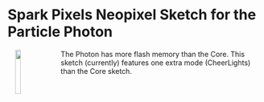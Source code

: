 # Spark Pixels Neopixel Sketch for the Particle Photon
<img align="left" src="https://github.com/sparcules/Spark_Pixels/blob/master/Pics/particle_photon.png" width="15%" height="15%" hspace="15" style="float: left">
The Photon has more flash memory than the Core. This sketch (currently) features one extra mode (CheerLights) than the Core sketch. 



